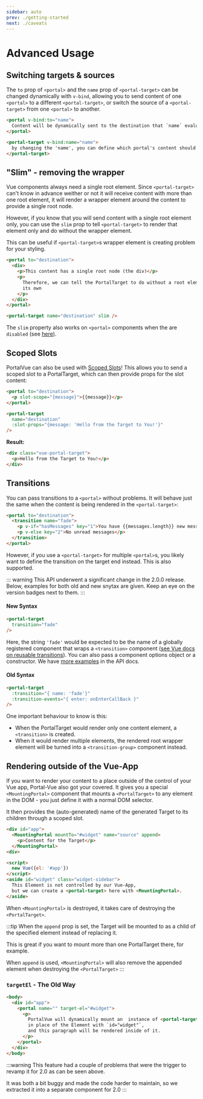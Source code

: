 ```yaml
---
sidebar: auto
prev: ./getting-started
next: ./caveats
---
```


# Advanced Usage

## Switching targets & sources

The `to` prop of `<portal>` and the `name` prop of `<portal-target>` can be changed dynamically with `v-bind`, allowing you to send content of one `<portal>` to a different `<portal-target>`, or switch the source of a `<portal-target>` from one `<portal>` to another.

<!-- prettier-ignore -->
```html
<portal v-bind:to="name">
  Content will be dynamically sent to the destination that `name` evaluates to
</portal>

<portal-target v-bind:name="name">
  by changing the 'name', you can define which portal's content should be shown.
</portal-target>
```

## "Slim" - removing the wrapper

Vue components always need a single root element. Since `<portal-target>` can't know in advance weither or not it will receive content with more than one root element, it will render a wrapper element around the content to provide a single root node.

However, if you know that you will send content with a single root element only, you can use the `slim` prop to tell `<portal-target>` to render that element only and do without the wrapper element.

This can be useful if `<portal-target>`s wrapper element is creating problem for your styling.

<!-- prettier-ignore -->
```html
<portal to="destination">
  <div>
    <p>This content has a single root node (the div)</p>
    <p>
      Therefore, we can tell the PortalTarget to do without a root element of
      its own
    </p>
  </div>
</portal>

<portal-target name="destination" slim />
```

The `slim` property also works on `<portal>` components when the are `disabled` (see [here](../api/portal.md#slim)).

## Scoped Slots <Badge text="1.3.0+" />

PortalVue can also be used with [Scoped Slots](https://vuejs.org/v2/guide/components.html#Scoped-Slots)! This allows you to send a scoped slot to a PortalTarget, which can then provide props for the slot content:

<!-- prettier-ignore -->
```html
<portal to="destination">
  <p slot-scope="{message}">{{message}}</p>
</portal>

<portal-target
  name="destination"
  :slot-props="{message: 'Hello from the Target to You!'}"
/>
```

**Result:**

<!-- prettier-ignore -->
```html
<div class="vue-portal-target">
  <p>Hello from the Target to You!</p>
</div>
```

## Transitions <Badge text="1.2.0+"/>

You can pass transitions to a `<portal>` without problems. It will behave just the same when the content is being rendered in the `<portal-target>`:

<!-- prettier-ignore -->
```html
<portal to="destination">
  <transition name="fade">
    <p v-if="hasMessages" key="1">You have {{messages.length}} new messages</p>
    <p v-else key="2">No unread messages</p>
  </transition>
</portal>
```

However, if you use a `<portal-target>` for multiple `<portal>`s, you likely want to define the transition on the target end instead. This is also supported.

::: warning
This API underwent a significant change in the 2.0.0 release. Below, examples for both old and new snytax are given. Keep an eye on the version badges next to them.
:::

#### New Syntax <Badge text="2.0.0+" />

<!-- prettier-ignore -->
```html
<portal-target
  transition="fade"
/>
```

Here, the string `'fade'` would be expected to be the name of a globally registered component that wraps a `<transition>` component ([see Vue docs on reusable transitions](https://vuejs.org/v2/guide/transitions.html#Reusable-Transitions)). You can also pass a component options object or a constructor. We have [more examples](../api/portal-target.md#transition) in the API docs.

#### Old Syntax <Badge text=">=1.2 <2.0" type="warning" />

<!-- prettier-ignore -->
```html
<portal-target
  :transition="{ name: 'fade'}"
  :transition-events="{ enter: onEnterCallBack }"
/>
```

One important behaviour to know is this:

- When the PortalTarget would render only one content element, a `<transition>` is created.
- When it would render multiple elements, the rendered root wrapper element will be turned into a `<transition-group>` component instead.

## Rendering outside of the Vue-App <Badge text="2.0.0+"/>

If you want to render your content to a place outside of the control of your Vue app, Portal-Vue also got your covered. It gives you a special `<MountingPortal>` component that mounts a `<PortalTarget>` to any element in the DOM - you just define it with a normal DOM selector.

It then provides the (auto-generated) name of the generated Target to its children through a scoped slot.

<!-- prettier-ignore -->
```html
<div id="app">
  <MountingPortal mountTo="#widget" name="source" append>
    <p>Content for the Target</p>
  </MountingPortal>
<div>

<script>
  new Vue({el: '#app'})
</script>
<aside id="widget" class="widget-sidebar">
  This Element is not controlled by our Vue-App,
  but we can create a <portal-target> here with <MountingPortal>.
</aside>
```

When `<MountingPortal>` is destroyed, it takes care of destroying the `<PortalTarget>`.

:::tip
When the `append` prop is set, the Target will be mounted to as a child of the specified element instead of replacing it.

This is great if you want to mount more than one PortalTarget there, for example.

When `append` is used, `<MountingPortal>` will also remove the appended element when destroying the `<PortalTarget>`
:::

### `targetEl` - The Old Way <Badge type="warning" text="1.* only"/>

<!-- prettier-ignore -->
```html {3}
<body>
  <div id="app">
    <portal name="" target-el="#widget">
      <p>
        PortalVue will dynamically mount an  instance of <portal-target>
        in place of the Element with `id="widget"`,
        and this paragraph will be rendered inside of it.
      </p>
    </portal>
  </div>
</body>
```

:::warning
This feature had a couple of problems that were the trigger to revamp it for 2.0 as can be seen above.

It was both a bit buggy and made the code harder to maintain, so we extracted it into a separate component for 2.0
:::
